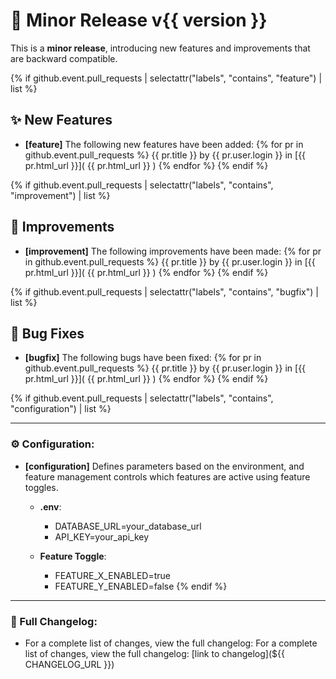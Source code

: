# 🚀 Minor Release v{{ version }}

This is a **minor release**, introducing new features and improvements that are backward compatible.

{% if github.event.pull_requests | selectattr("labels", "contains", "feature") | list %}
## ✨ New Features
- **[feature]** The following new features have been added:
  {% for pr in github.event.pull_requests %}
    {{ pr.title }} by {{ pr.user.login }} in [{{ pr.html_url }}]( {{ pr.html_url }} )
  {% endfor %}
{% endif %}

{% if github.event.pull_requests | selectattr("labels", "contains", "improvement") | list %}
## 🔧 Improvements
- **[improvement]** The following improvements have been made:
  {% for pr in github.event.pull_requests %}
    {{ pr.title }} by {{ pr.user.login }} in [{{ pr.html_url }}]( {{ pr.html_url }} )
  {% endfor %}
{% endif %}

{% if github.event.pull_requests | selectattr("labels", "contains", "bugfix") | list %}
## 🐛 Bug Fixes
- **[bugfix]** The following bugs have been fixed:
  {% for pr in github.event.pull_requests %}
    {{ pr.title }} by {{ pr.user.login }} in [{{ pr.html_url }}]( {{ pr.html_url }} )
  {% endfor %}
{% endif %}

{% if github.event.pull_requests | selectattr("labels", "contains", "configuration") | list %}

--- 

### ⚙️ Configuration:
- **[configuration]** Defines parameters based on the environment, and feature management controls which features are active using feature toggles.
  - **.env**: 
    - DATABASE_URL=your_database_url
    - API_KEY=your_api_key

  - **Feature Toggle**: 
    - FEATURE_X_ENABLED=true
    - FEATURE_Y_ENABLED=false
{% endif %}

---

### 📝 Full Changelog:
- For a complete list of changes, view the full changelog: For a complete list of changes, view the full changelog: [link to changelog](${{ CHANGELOG_URL }})
